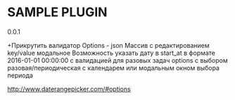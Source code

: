 # SAMPLE PLUGIN

0.0.1

+Прикрутить валидатор
Options - json Массив с редактированием key/value модальное
Возможность указать дату в start_at в формате 2016-01-01 00:00:00 с валидацией для разовых задач
options c выбором разовая/периодическая с календарем или модальным окном выбора периода


http://www.daterangepicker.com/#options